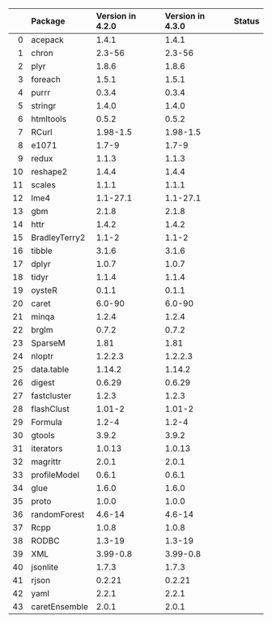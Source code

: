 <!-- markdown-link-check-disable -->

|    | Package       | Version in 4.2.0   | Version in 4.3.0   | Status   |
|---:|:--------------|:-------------------|:-------------------|:---------|
|  0 | acepack       | 1.4.1              | 1.4.1              |          |
|  1 | chron         | 2.3-56             | 2.3-56             |          |
|  2 | plyr          | 1.8.6              | 1.8.6              |          |
|  3 | foreach       | 1.5.1              | 1.5.1              |          |
|  4 | purrr         | 0.3.4              | 0.3.4              |          |
|  5 | stringr       | 1.4.0              | 1.4.0              |          |
|  6 | htmltools     | 0.5.2              | 0.5.2              |          |
|  7 | RCurl         | 1.98-1.5           | 1.98-1.5           |          |
|  8 | e1071         | 1.7-9              | 1.7-9              |          |
|  9 | redux         | 1.1.3              | 1.1.3              |          |
| 10 | reshape2      | 1.4.4              | 1.4.4              |          |
| 11 | scales        | 1.1.1              | 1.1.1              |          |
| 12 | lme4          | 1.1-27.1           | 1.1-27.1           |          |
| 13 | gbm           | 2.1.8              | 2.1.8              |          |
| 14 | httr          | 1.4.2              | 1.4.2              |          |
| 15 | BradleyTerry2 | 1.1-2              | 1.1-2              |          |
| 16 | tibble        | 3.1.6              | 3.1.6              |          |
| 17 | dplyr         | 1.0.7              | 1.0.7              |          |
| 18 | tidyr         | 1.1.4              | 1.1.4              |          |
| 19 | oysteR        | 0.1.1              | 0.1.1              |          |
| 20 | caret         | 6.0-90             | 6.0-90             |          |
| 21 | minqa         | 1.2.4              | 1.2.4              |          |
| 22 | brglm         | 0.7.2              | 0.7.2              |          |
| 23 | SparseM       | 1.81               | 1.81               |          |
| 24 | nloptr        | 1.2.2.3            | 1.2.2.3            |          |
| 25 | data.table    | 1.14.2             | 1.14.2             |          |
| 26 | digest        | 0.6.29             | 0.6.29             |          |
| 27 | fastcluster   | 1.2.3              | 1.2.3              |          |
| 28 | flashClust    | 1.01-2             | 1.01-2             |          |
| 29 | Formula       | 1.2-4              | 1.2-4              |          |
| 30 | gtools        | 3.9.2              | 3.9.2              |          |
| 31 | iterators     | 1.0.13             | 1.0.13             |          |
| 32 | magrittr      | 2.0.1              | 2.0.1              |          |
| 33 | profileModel  | 0.6.1              | 0.6.1              |          |
| 34 | glue          | 1.6.0              | 1.6.0              |          |
| 35 | proto         | 1.0.0              | 1.0.0              |          |
| 36 | randomForest  | 4.6-14             | 4.6-14             |          |
| 37 | Rcpp          | 1.0.8              | 1.0.8              |          |
| 38 | RODBC         | 1.3-19             | 1.3-19             |          |
| 39 | XML           | 3.99-0.8           | 3.99-0.8           |          |
| 40 | jsonlite      | 1.7.3              | 1.7.3              |          |
| 41 | rjson         | 0.2.21             | 0.2.21             |          |
| 42 | yaml          | 2.2.1              | 2.2.1              |          |
| 43 | caretEnsemble | 2.0.1              | 2.0.1              |          |